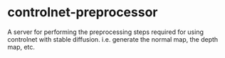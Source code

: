 # controlnet-preprocessor
A server for performing the preprocessing steps required for using controlnet with stable diffusion. i.e. generate the normal map, the depth map, etc.
